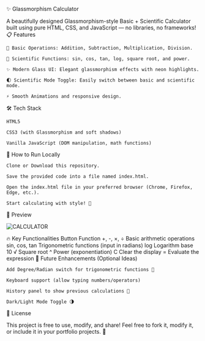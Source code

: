 ✨ Glassmorphism Calculator

A beautifully designed Glassmorphism-style Basic + Scientific Calculator built using pure HTML, CSS, and JavaScript — no libraries, no frameworks!
📋 Features

    🧮 Basic Operations: Addition, Subtraction, Multiplication, Division.

    🔬 Scientific Functions: sin, cos, tan, log, square root, and power.

    ✨ Modern Glass UI: Elegant glassmorphism effects with neon highlights.

    🌓 Scientific Mode Toggle: Easily switch between basic and scientific mode.

    ⚡ Smooth Animations and responsive design.

🛠️ Tech Stack

    HTML5

    CSS3 (with Glassmorphism and soft shadows)

    Vanilla JavaScript (DOM manipulation, math functions)

📂 How to Run Locally

    Clone or Download this repository.

    Save the provided code into a file named index.html.

    Open the index.html file in your preferred browser (Chrome, Firefox, Edge, etc.).

    Start calculating with style! 🎯

📸 Preview

![CALCULATOR](https://github.com/user-attachments/assets/d69a9f27-f508-47f3-838c-d0f5e0f9c700)

    

🔥 Key Functionalities
Button	Function
+, -, ×, ÷	Basic arithmetic operations
sin, cos, tan	Trigonometric functions (input in radians)
log	Logarithm base 10
√	Square root
^	Power (exponentiation)
C	Clear the display
=	Evaluate the expression
🚀 Future Enhancements (Optional Ideas)

    Add Degree/Radian switch for trigonometric functions 🔄

    Keyboard support (allow typing numbers/operators)

    History panel to show previous calculations 📜

    Dark/Light Mode Toggle 🌗

📄 License

This project is free to use, modify, and share!
Feel free to fork it, modify it, or include it in your portfolio projects. 🚀
